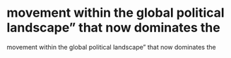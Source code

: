 # movement within the global political landscape” that now dominates the

movement within the global political landscape” that now dominates the